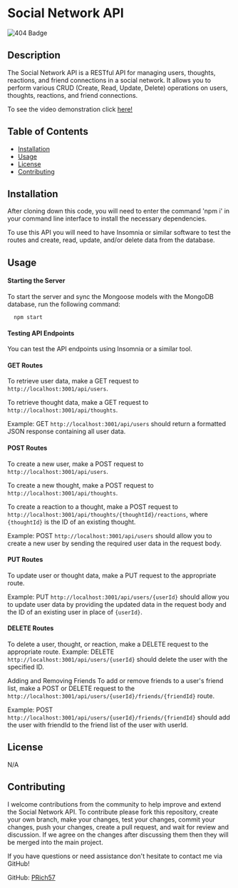 # Social Network API

![404 Badge](https://img.shields.io/badge/No_License_Chosen-red)

## Description

The Social Network API is a RESTful API for managing users, thoughts, reactions, and friend connections in a social network. It allows you to perform various CRUD (Create, Read, Update, Delete) operations on users, thoughts, reactions, and friend connections.

To see the video demonstration click [here!](https://drive.google.com/file/d/1ilhYLn6KdlHxBVJS67vRIPq7JvzNE4w3/view?usp=sharing)

## Table of Contents

  - [Installation](#installation)
  - [Usage](#usage)
  - [License](#license)
  - [Contributing](#contributing)

## Installation

After cloning down this code, you will need to enter the command 'npm i' in your command line interface to install the necessary dependencies. 

To use this API you will need to have Insomnia or similar software to test the routes and create, read, update, and/or delete data from the database.

## Usage

#### Starting the Server

To start the server and sync the Mongoose models with the MongoDB database, run the following command:

      npm start

#### Testing API Endpoints

You can test the API endpoints using Insomnia or a similar tool.

#### GET Routes

To retrieve user data, make a GET request to `http://localhost:3001/api/users`.

To retrieve thought data, make a GET request to `http://localhost:3001/api/thoughts`.

Example: GET `http://localhost:3001/api/users` should return a formatted JSON response containing all user data.

#### POST Routes

To create a new user, make a POST request to `http://localhost:3001/api/users`.

To create a new thought, make a POST request to `http://localhost:3001/api/thoughts`.

To create a reaction to a thought, make a POST request to `http://localhost:3001/api/thoughts/{thoughtId}/reactions`, where `{thoughtId}` is the ID of an existing thought. 

Example: POST `http://localhost:3001/api/users` should allow you to create a new user by sending the required user data in the request body.

#### PUT Routes

To update user or thought data, make a PUT request to the appropriate route.

Example: PUT `http://localhost:3001/api/users/{userId}` should allow you to update user data by providing the updated data in the request body and the ID of an existing user in place of `{userId}`.

#### DELETE Routes

To delete a user, thought, or reaction, make a DELETE request to the appropriate route.
Example: DELETE `http://localhost:3001/api/users/{userId}` should delete the user with the specified ID.

Adding and Removing Friends
To add or remove friends to a user's friend list, make a POST or DELETE request to the `http://localhost:3001/api/users/{userId}/friends/{friendId}` route.

Example: POST `http://localhost:3001/api/users/{userId}/friends/{friendId}` should add the user with friendId to the friend list of the user with userId.


## License

N/A

## Contributing

I welcome contributions from the community to help improve and extend the Social Network API. To contribute please fork this repository, create your own branch, make your changes, test your changes, commit your changes, push your changes, create a pull request, and wait for review and discussion. If we agree on the changes after discussing them then they will be merged into the main project.

If you have questions or need assistance don't hesitate to contact me via GitHub!

GitHub: [PRich57](https://github.com/PRich57)
